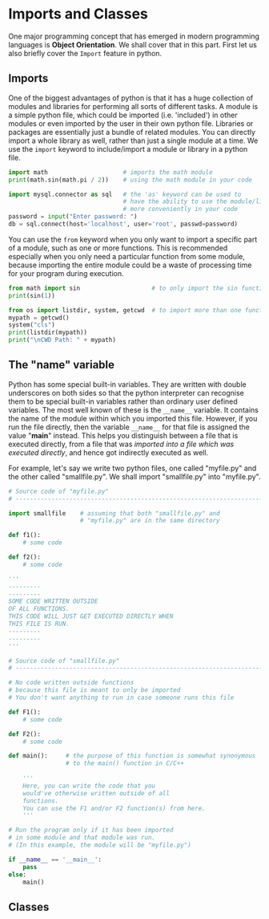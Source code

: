 # Imports and Classes

One major programming concept that has emerged in modern programming languages is **Object Orientation**. We shall cover that in this part. First let us also briefly cover the ```Import``` feature in python.

## Imports

One of the biggest advantages of python is that it has a huge collection of modules and libraries for performing all sorts of different tasks. A module is a simple python file, which could be imported (i.e. 'included') in other modules or even imported by the user in their own python file. Libraries or packages are essentially just a bundle of related modules. You can directly import a whole library as well, rather than just a single module at a time. We use the ```import``` keyword to include/import a module or library in a python file.

```py
import math                     # imports the math module
print(math.sin(math.pi / 2))    # using the math module in your code

import mysql.connector as sql   # the 'as' keyword can be used to
                                # have the ability to use the module/library
                                # more conveniently in your code
password = input("Enter password: ")
db = sql.connect(host='localhost', user='root', passwd=password)
```

You can use the ```from``` keyword when you only want to import a specific part of a module, such as one or more functions. This is recommended especially when you only need a particular function from some module, because importing the entire module could be a waste of processing time for your program during execution.

```py
from math import sin                    # to only import the sin function
print(sin(1))

from os import listdir, system, getcwd  # to import more than one function
mypath = getcwd()
system("cls")
print(listdir(mypath))
print("\nCWD Path: " + mypath)
```

## The "__name__" variable

Python has some special built-in variables. They are written with double underscores on both sides so that the python interpreter can recognise them to be special built-in variables rather than ordinary user defined variables. The most well known of these is the ```__name__``` variable. It contains the name of the module within which you imported this file. However, if you run the file directly, then the variable ```__name__``` for that file is assigned the value "__main__" instead. This helps you distinguish between a file that is executed directly, from a file that was *imported into a file which was executed directly*, and hence got indirectly executed as well.

For example, let's say we write two python files, one called "myfile.py" and the other called "smallfile.py". We shall import "smallfile.py" into "myfile.py".

```py
# Source code of "myfile.py"
# -----------------------------------------------------------------------

import smallfile    # assuming that both "smallfile.py" and
                    # "myfile.py" are in the same directory

def f1():
    # some code

def f2():
    # some code

'''
---------
---------
SOME CODE WRITTEN OUTSIDE
OF ALL FUNCTIONS.
THIS CODE WILL JUST GET EXECUTED DIRECTLY WHEN
THIS FILE IS RUN.
---------
---------
'''
```
```py
# Source code of "smallfile.py"
# -----------------------------------------------------------------------

# No code written outside functions
# because this file is meant to only be imported
# You don't want anything to run in case someone runs this file

def F1():
    # some code

def F2():
    # some code

def main():     # the purpose of this function is somewhat synonymous
                # to the main() function in C/C++
    
    '''
    Here, you can write the code that you
    would've otherwise written outside of all
    functions.
    You can use the F1 and/or F2 function(s) from here.
    '''

# Run the program only if it has been imported
# in some module and that module was run.
# (In this example, the module will be "myfile.py")

if __name__ == '__main__':
    pass
else:
    main()
```

## Classes